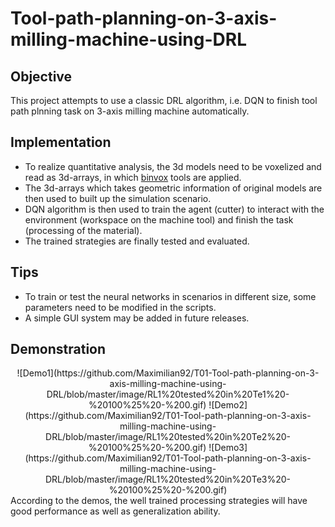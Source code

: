 # Tool-path-planning-on-3-axis-milling-machine-using-DRL
## Objective
This project attempts to use a classic DRL algorithm, i.e. DQN to finish tool path plnning task on 3-axis milling machine automatically.
## Implementation
* To realize quantitative analysis, the 3d models need to be voxelized and read as 3d-arrays, in which [binvox](https://www.patrickmin.com/binvox/) tools are applied.
* The 3d-arrays which takes geometric information of original models are then used to built up the simulation scenario.
* DQN algorithm is then used to train the agent (cutter) to interact with the environment (workspace on the machine tool) and finish the task (processing of the material).
* The trained strategies are finally tested and evaluated.
## Tips
* To train or test the neural networks in scenarios in different size, some parameters need to be modified in the scripts.
* A simple GUI system may be added in future releases.
## Demonstration
<div align=center>
![Demo1](https://github.com/Maximilian92/T01-Tool-path-planning-on-3-axis-milling-machine-using-DRL/blob/master/image/RL1%20tested%20in%20Te1%20-%20100%25%20-%200.gif)
![Demo2](https://github.com/Maximilian92/T01-Tool-path-planning-on-3-axis-milling-machine-using-DRL/blob/master/image/RL1%20tested%20in%20Te2%20-%20100%25%20-%200.gif)
![Demo3](https://github.com/Maximilian92/T01-Tool-path-planning-on-3-axis-milling-machine-using-DRL/blob/master/image/RL1%20tested%20in%20Te3%20-%20100%25%20-%200.gif)
<br>
<div align=left>
According to the demos, the well trained processing strategies will have good performance as well as generalization ability. 